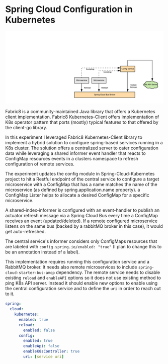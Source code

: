 # Spring Cloud Configuration in Kubernetes

![Spring Cloud Configuration in K8s](./images/spring_cloud_cfg_k8s.png)

Fabric8 is a community-maintained Java library that offers a Kubernetes client 
implementation. Fabric8 Kubernetes-Client offers implementation of K8s
operator pattern that ports (mostly) typical features to that offered by the client-go library.
  
In this experiment I leveraged Fabric8 Kubernetes-Client library to implement 
a hybrid solution to configure spring-based services running in a K8s cluster. 
The solution offers a centralized server to cater configuration data while 
leveraging a shared informer event handler that reacts to ConfigMap resources 
events in a clusters namespace to refresh configuration of remote services.

The experiment updates the config module in Spring-Cloud-Kubernetes project to 
hit a Restful endpoint of the central service to configure a target microservice 
with a ConfigMap that has a name matches the name of the microservice 
(as defined by spring.application.name property). a ConfigMap Lister helps to 
allocate a desired ConfigMap for a specific microservice. 

A shared-index-informer is configured with an event-handler to publish an
actuator refresh message via a Spring Cloud Bus every time a ConfigMap receives
an event (updated/deleted). If a remote configured microservice listens on the same bus
(backed by a rabbitMQ broker in this case), it would get auto-refreshed.

The central service's informer considers only ConfigMaps resources that are labeled with
`config.spring.io/enabled: "true"` (I plan to change this to be an annotation instead of a label).

This implementation requires running this configuration service and a RabbitMQ broker.
It needs also remote microservices to include `spring-cloud-starter-bus-amqp` dependency.
The remote service needs to disable existing `reload` and `enableAPI` options so it
does not use existing method to ping K8s API server. Instead it should enable new options
to enable using the central configuration service and to define the `uri` in order to 
reach out to it.

```yaml
spring:
  cloud:
    kubernetes:
      enabled: true
      reload:
        enabled: false
      config:
        enabled: true
        enableApi: false
        enableK8sController: true
        uri: [service uri]
```



